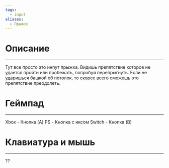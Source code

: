 ```yaml
---
tags:
  - input
aliases:
  - Прыжок
---
```

# Описание
___
Тут все просто это инпут прыжка. Видишь препятствие которое не удается пройти или пробежать, попробуй перепрыгнуть. Если не ударишься башкой об потолок, то скорее всего сможешь это препятствие преодолеть. 
# Геймпад
___
Xbox - Кнопка (A)
PS - Кнопка с иксом
Switch - Кнопка (B)
# Клавиатура и мышь
___
??